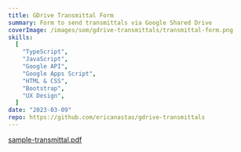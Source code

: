 ```yaml
---
title: GDrive Transmittal Form
summary: Form to send transmittals via Google Shared Drive
coverImage: /images/som/gdrive-transmittals/transmittal-form.png
skills:
  [
    "TypeScript",
    "JavaScript",
    "Google API",
    "Google Apps Script",
    "HTML & CSS",
    "Bootstrap",
    "UX Design",
  ]
date: "2023-03-09"
repo: https://github.com/ericanastas/gdrive-transmittals
---
```


[sample-transmittal.pdf](/images/som/gdrive-transmittals/sample-transmittal.pdf)
